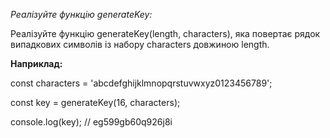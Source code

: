 _Реалізуйте функцію generateKey:_


Реалізуйте функцію generateKey(length, characters), яка повертає рядок випадкових символів із набору characters 
довжиною length.


**Наприклад:**

const characters = 'abcdefghijklmnopqrstuvwxyz0123456789';

const key = generateKey(16, characters);

console.log(key); // eg599gb60q926j8i